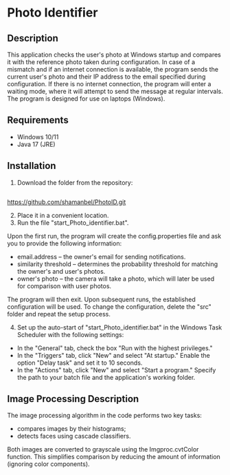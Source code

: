# Photo Identifier

## Description
This application checks the user's photo at Windows startup and compares it with the reference photo taken during configuration. In case of a mismatch and if an internet connection is available, the program sends the current user's photo and their IP address to the email specified during configuration. If there is no internet connection, the program will enter a waiting mode, where it will attempt to send the message at regular intervals. The program is designed for use on laptops (Windows).

## Requirements
- Windows 10/11
- Java 17 (JRE)
<!-- IntelliJ IDEA (for development)
- Maven (for building the project)
- Internet connection (for sending emails)-->

## Installation
1. Download the folder from the repository:
   ```bash
  https://github.com/shamanbel/PhotoID.git
   
2. Place it in a convenient location.
3. Run the file "start_Photo_identifier.bat".


Upon the first run, the program will create the config.properties file and ask you to provide the following information:
- email.address – the owner's email for sending notifications.
- similarity threshold – determines the probability threshold for matching the owner's and user's photos.
- owner's photo – the camera will take a photo, which will later be used for comparison with user photos.

The program will then exit. Upon subsequent runs, the established configuration will be used. To change the configuration, delete the "src" folder and repeat the setup process.
    
4. Set up the auto-start of "start_Photo_identifier.bat" in the Windows Task Scheduler with the following settings:
-  In the "General" tab, check the box "Run with the highest privileges."
-   In the "Triggers" tab, click "New" and select "At startup." Enable the option "Delay task" and set it to 10 seconds.
-   In the "Actions" tab, click "New" and select "Start a program." Specify the path to your batch file and the application's working folder.

## Image Processing Description 
The image processing algorithm in the code performs two key tasks:

-   compares images by their histograms;
-   detects faces using cascade classifiers.

Both images are converted to grayscale using the Imgproc.cvtColor function.
This simplifies comparison by reducing the amount of information (ignoring color components).